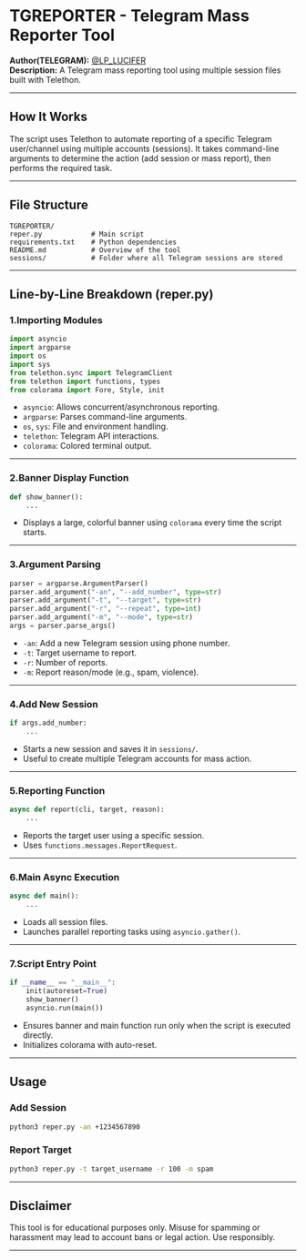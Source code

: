 # TGREPORTER - Telegram Mass Reporter Tool

**Author(TELEGRAM):** [@LP_LUCIFER](https://github.com/KRATIK00)  
**Description:** A Telegram mass reporting tool using multiple session files built with Telethon.

---

## How It Works

The script uses Telethon to automate reporting of a specific Telegram user/channel using multiple accounts (sessions). It takes command-line arguments to determine the action (add session or mass report), then performs the required task.

---

## File Structure

```
TGREPORTER/
reper.py            # Main script
requirements.txt    # Python dependencies
README.md           # Overview of the tool
sessions/           # Folder where all Telegram sessions are stored
```

---

## Line-by-Line Breakdown (reper.py)

### 1.Importing Modules
```python
import asyncio
import argparse
import os
import sys
from telethon.sync import TelegramClient
from telethon import functions, types
from colorama import Fore, Style, init
```
- `asyncio`: Allows concurrent/asynchronous reporting.
- `argparse`: Parses command-line arguments.
- `os`, `sys`: File and environment handling.
- `telethon`: Telegram API interactions.
- `colorama`: Colored terminal output.

---

### 2.Banner Display Function
```python
def show_banner():
    ...
```
- Displays a large, colorful banner using `colorama` every time the script starts.

---

### 3.Argument Parsing
```python
parser = argparse.ArgumentParser()
parser.add_argument("-an", "--add_number", type=str)
parser.add_argument("-t", "--target", type=str)
parser.add_argument("-r", "--repeat", type=int)
parser.add_argument("-m", "--mode", type=str)
args = parser.parse_args()
```
- `-an`: Add a new Telegram session using phone number.
- `-t`: Target username to report.
- `-r`: Number of reports.
- `-m`: Report reason/mode (e.g., spam, violence).

---

### 4.Add New Session
```python
if args.add_number:
    ...
```
- Starts a new session and saves it in `sessions/`.
- Useful to create multiple Telegram accounts for mass action.

---

### 5.Reporting Function
```python
async def report(cli, target, reason):
    ...
```
- Reports the target user using a specific session.
- Uses `functions.messages.ReportRequest`.

---

### 6.Main Async Execution
```python
async def main():
    ...
```
- Loads all session files.
- Launches parallel reporting tasks using `asyncio.gather()`.

---

### 7.Script Entry Point
```python
if __name__ == "__main__":
    init(autoreset=True)
    show_banner()
    asyncio.run(main())
```
- Ensures banner and main function run only when the script is executed directly.
- Initializes colorama with auto-reset.

---

## Usage

### Add Session
```bash
python3 reper.py -an +1234567890
```

### Report Target
```bash
python3 reper.py -t target_username -r 100 -m spam
```

---

## Disclaimer

This tool is for educational purposes only. Misuse for spamming or harassment may lead to account bans or legal action. Use responsibly.

---
